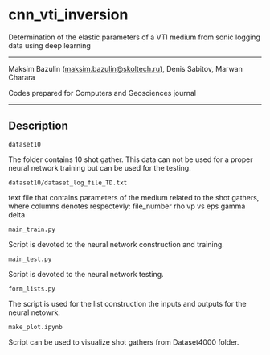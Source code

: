 # cnn_vti_inversion
Determination of the elastic parameters of a VTI medium from sonic logging data using deep learning

************************
Maksim Bazulin (maksim.bazulin@skoltech.ru), Denis Sabitov, Marwan Charara

Codes prepared for Computers and Geosciences journal
************************

## Description

```
dataset10
```
The folder contains 10 shot gather. This data can not be used for a proper neural network training but can be used for the testing. 

```
dataset10/dataset_log_file_TD.txt
```
text file that contains parameters of the medium related to the shot gathers, where columns denotes respectevly:
file_number rho vp vs eps gamma delta

```
main_train.py
```
Script is devoted to the neural network construction and training.  

```
main_test.py
```
Script is devoted to the neural network testing.  

```
form_lists.py
```
The script is used for the list construction the inputs and outputs for the neural netowrk. 

```
make_plot.ipynb
```
Script can be used to visualize shot gathers from Dataset4000 folder.
